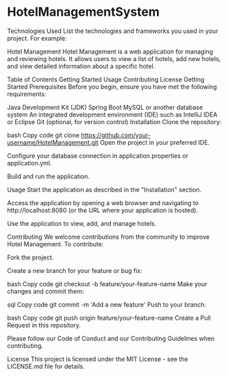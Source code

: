 # HotelManagementSystem
Technologies Used
List the technologies and frameworks you used in your project. For example:

 Hotel Management
Hotel Management is a web application for managing and reviewing hotels. It allows users to view a list of hotels, add new hotels, and view detailed information about a specific hotel.

Table of Contents
Getting Started
Usage
Contributing
License
Getting Started
Prerequisites
Before you begin, ensure you have met the following requirements:

Java Development Kit (JDK)
Spring Boot
MySQL or another database system
An integrated development environment (IDE) such as IntelliJ IDEA or Eclipse
Git (optional, for version control)
Installation
Clone the repository:

bash
Copy code
git clone https://github.com/your-username/HotelManagement.git
Open the project in your preferred IDE.

Configure your database connection in application.properties or application.yml.

Build and run the application.

Usage
Start the application as described in the "Installation" section.

Access the application by opening a web browser and navigating to http://localhost:8080 (or the URL where your application is hosted).

Use the application to view, add, and manage hotels.

Contributing
We welcome contributions from the community to improve Hotel Management. To contribute:

Fork the project.

Create a new branch for your feature or bug fix:

bash
Copy code
git checkout -b feature/your-feature-name
Make your changes and commit them:

sql
Copy code
git commit -m 'Add a new feature'
Push to your branch:

bash
Copy code
git push origin feature/your-feature-name
Create a Pull Request in this repository.

Please follow our Code of Conduct and our Contributing Guidelines when contributing.

License
This project is licensed under the MIT License - see the LICENSE.md file for details.


